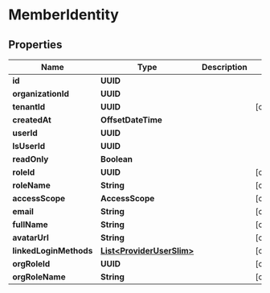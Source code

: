 

# MemberIdentity


## Properties

| Name | Type | Description | Notes |
|------------ | ------------- | ------------- | -------------|
|**id** | **UUID** |  |  |
|**organizationId** | **UUID** |  |  |
|**tenantId** | **UUID** |  |  [optional] |
|**createdAt** | **OffsetDateTime** |  |  |
|**userId** | **UUID** |  |  |
|**lsUserId** | **UUID** |  |  |
|**readOnly** | **Boolean** |  |  |
|**roleId** | **UUID** |  |  [optional] |
|**roleName** | **String** |  |  [optional] |
|**accessScope** | **AccessScope** |  |  [optional] |
|**email** | **String** |  |  [optional] |
|**fullName** | **String** |  |  [optional] |
|**avatarUrl** | **String** |  |  [optional] |
|**linkedLoginMethods** | [**List&lt;ProviderUserSlim&gt;**](ProviderUserSlim.md) |  |  [optional] |
|**orgRoleId** | **UUID** |  |  [optional] |
|**orgRoleName** | **String** |  |  [optional] |



